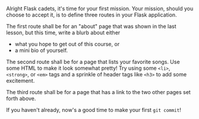 Alright Flask cadets, it's time for your first mission. Your mission, should you choose to accept it, is to define three routes in your Flask application.

The first route shall be for an "about" page that was shown in the last lesson, but this time, write a blurb about either
- what you hope to get out of this course, or
- a mini bio of yourself.

The second route shall be for a page that lists your favorite songs. Use some HTML to make it look somewhat pretty! Try using some `<li>`, `<strong>`, or `<em>` tags and a sprinkle of header tags like `<h3>` to add some excitement.

The third route shall be for a page that has a link to the two other pages set forth above.

If you haven't already, now's a good time to make your first `git commit`!